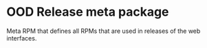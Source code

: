 # OOD Release meta package

Meta RPM that defines all RPMs that are used in releases of the web interfaces.
